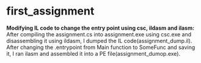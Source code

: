 # first_assignment
**Modifying IL code to change the entry point using csc, ildasm and ilasm:**
After compiling the assignment.cs into assignment.exe using csc.exe and disassembling it using ildasm, I dumped the IL code(assignment_dump.il). After changing the .entrypoint from Main function to SomeFunc and saving it, I ran ilasm and assembled it into a PE file(assignment_dumop.exe).
